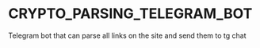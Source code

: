 # CRYPTO_PARSING_TELEGRAM_BOT
Telegram bot that can parse all links on the site and send them to tg chat
